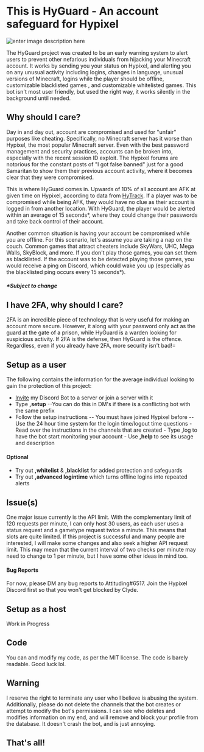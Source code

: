 # This is HyGuard - An account safeguard for Hypixel

![enter image description here](https://i.imgur.com/41sPQS8.png)

The HyGuard project was created to be an early warning system to alert users to prevent other nefarious individuals from hijacking your Minecraft account. It works by sending you your status on Hypixel, and alerting you on any unusual activity including logins, changes in language, unusual versions of Minecraft,  logins while the player should be offline, customizable blacklisted games , and customizable whitelisted games. This bot isn't most user friendly, but used the right way, it works silently in the background until needed.
## Why should I care?
Day in and day out, account are compromised and used for "unfair" purposes like cheating. Specifically, no Minecraft server has it worse than Hypixel, the most popular Minecraft server. Even with the best password management and security practices, accounts can be broken into, especially with the recent session ID exploit. The Hypixel forums are notorious for the constant posts of "I got false banned" just for a good Samaritan to show them their previous account activity, where it becomes clear that they were compromised.

This is where HyGuard comes in. Upwards of 10% of all account are AFK at given time on Hypixel, according to data from [HyTrack](https://hytrack.me/). If a player was to be compromised while being AFK, they would have no clue as their account is logged in from another location. With HyGuard, the player would be alerted within an average of 15 seconds*, where they could change their passwords and take back control of their account.

Another common situation is having your account be compromised while you are offline. For this scenario, let's assume you are taking a nap on the couch. Common games that attract cheaters include SkyWars, UHC, Mega Walls, SkyBlock, and more. If you don't play those games, you can set them as blacklisted. If the account was to be detected playing those games, you would receive a ping on Discord, which could wake you up (especially as the blacklisted ping occurs every 15 seconds*).
##### *Subject to change
## I have 2FA, why should I care?
2FA is an incredible piece of technology that is very useful for making an account more secure. However, it along with your password only act as the guard at the gate of a prison, while HyGuard is a warden looking for suspicious activity. If 2FA is the defense, then HyGuard is the offence. Regardless, even if you already have 2FA, more security isn't bad!=
## Setup as a user
The following contains the information for the average individual looking to gain the protection of this project:

 - [Invite](https://discord.com/api/oauth2/authorize?client_id=841021942249422868&permissions=268528720&scope=bot) my Discord Bot to a server or join a server with it
  - Type **,setup**
   --You can do this in DM's if there is a conflicting bot with the same prefix
   - Follow the setup instructions
    -- You must have joined Hypixel before
    -- Use the 24 hour time system for the login time/logout time questions
    - Read over the instructions in the channels that are created
    - Type ,log to have the bot start monitoring your account
    - Use **,help <command>** to see its usage and description
   #### Optional
   - Try out **,whitelist** & **,blacklist** for added protection and safeguards
   - Try out **,advanced logintime** which turns offline logins into repeated alerts


## Issue(s)
One major issue currently is the API limit. With the complementary limit of 120 requests per minute, I can only host 30 users, as each user uses a status request and a gametype request twice a minute. This means that slots are quite limited. If this project is successful and many people are interested, I will make some changes and also seek a higher API request limit. This may mean that the current interval of two checks per minute may need to change to 1 per minute, but I have some other ideas in mind too.
#### Bug Reports
For now, please DM any bug reports to Attituding#6517. Join the Hypixel Discord first so that you won't get blocked by Clyde.

## Setup as a host

  Work in Progress

## Code

You can and modify my code, as per the MIT license. The code is barely readable. Good luck lol.
## Warning
I reserve the right to terminate any user who I believe is abusing the system. Additionally, please do not delete the channels that the bot creates or attempt to modify the bot's permissions. I can see who deletes and modifies information on my end, and will remove and block your profile from the database. It doesn't crash the bot, and is just annoying.

## That's all!
